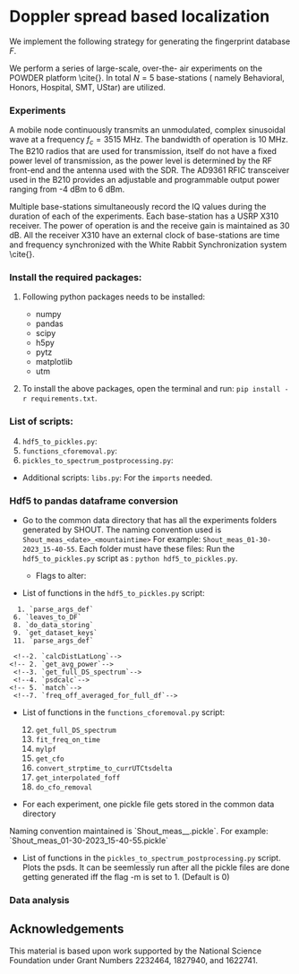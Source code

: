 # Doppler spread based localization
We implement the following strategy for generating the fingerprint database $F$. 

We perform a series of large-scale, over-the- air experiments on the POWDER platform \cite{}. In total $N=5$ base-stations ( namely Behavioral, Honors, Hospital, SMT, UStar) are utilized.  

### Experiments

A mobile node continuously transmits an unmodulated, complex sinusoidal wave at a frequency $f_c = 3515$ MHz. The bandwidth of operation is $10$ MHz. The B210 radios that are used for transmission, itself do not have a fixed power level of transmission, as the power level is determined by the RF front-end and the antenna used with the SDR. The AD9361 RFIC transceiver used in the B210 provides an adjustable and programmable output power ranging from -4 dBm to 6 dBm.

 Multiple base-stations simultaneously record the IQ values during the duration of each of the experiments. Each base-station has a USRP X310 receiver. The power of operation is and the receive gain is maintained as 30 dB. All the receiver X310 have an external clock of base-stations are time and frequency synchronized with the White Rabbit Synchronization system \cite{}.




<!--Measuring Doppler Spread using POWDER-->
<!--frequenices of operation-->
<!--calibration or synchorinization-->



<!--
SHOUT: 
piping issues: measurements dropped.
More robust signal reception.
-->

### Install the required packages:

1. Following python packages needs to be installed: 
	* numpy 
	* pandas 
	* scipy
	* h5py
	* pytz
	* matplotlib
	* utm
	
2.  To install the above packages, open the terminal and run: `pip install -r requirements.txt`.



###  List of scripts:
4. `hdf5_to_pickles.py`: 
5. `functions_cforemoval.py`: 
6. `pickles_to_spectrum_postprocessing.py`:

* Additional scripts: `libs.py`: For the `imports` needed. 


  


### Hdf5 to pandas dataframe conversion
*  Go to the common data directory that has all the experiments folders generated by SHOUT. The naming convention used is `Shout_meas_<date>_<mountaintime>` For example: `Shout_meas_01-30-2023_15-40-55`. Each folder must have these files:  Run the  `hdf5_to_pickles.py` script as : `python hdf5_to_pickles.py`. 

	* Flags to alter:
            <!--args.frqcutoff = args_old.frqcutoff
            args.ofstremove = args_old.ofstremove            
            args.mpltflag = args_old.mpltflag
            args.pwrthrshld = args_old.pwrthrshld
            args.maxspeed = args_old.maxspeed            
            args.degoffit = args_old.degoffit
            args.window = args_old.window-->
   

* List of functions in the `hdf5_to_pickles.py` script:
<!-- * Currently used functions:	
-->   
	  1. `parse_args_def` 
     6. `leaves_to_DF`
     8. `do_data_storing`
     9. `get_dataset_keys`
     11. `parse_args_def` 
   
 <!-- 1. `convert_strptime_to_currUTCtsdelta`-->
     <!--2. `calcDistLatLong`-->
    <!-- 2. `get_avg_power`-->
     <!--3. `get_full_DS_spectrum`-->
     <!--4. `psdcalc`-->
    <!-- 5. `match`-->
     <!--7. `freq_off_averaged_for_full_df`-->

<!-- * Dormant functions
     1. `meridian_convergence`
     2. `meridian_convergence2`
     3. `fancy`
     4. `getrmsFreq`
     5. `offset_estimation_souden`
     6. `freq_off_alternate`
     7. `fit_freq_on_time`
     8. `fit_freq_on_time`
     9. `get_interpolated_foff`
     10. `plot_all_off_dictionaries`-->

* List of functions in the `functions_cforemoval.py` script:

     12. `get_full_DS_spectrum`
     13. `fit_freq_on_time`
     14. `mylpf`
     15. `get_cfo`
     16. `convert_strptime_to_currUTCtsdelta`
     17. `get_interpolated_foff`
     18. `do_cfo_removal`

   
* For each experiment, one pickle file gets stored in the common data directory
<!--*  and not in the git directory to avoid branch updates. --> Naming convention maintained is `Shout_meas_<date>_<mountaintime>.pickle`. For example: `Shout_meas_01-30-2023_15-40-55.pickle`

* List of functions in the `pickles_to_spectrum_postprocessing.py` script. Plots the psds. It can be seemlessly run after all the pickle files are done getting generated iff the flag -m is set to 1. (Default is 0)




### Data analysis

## Acknowledgements
This material is based upon work supported by the National Science Foundation under Grant Numbers 2232464, 1827940, and 1622741.

